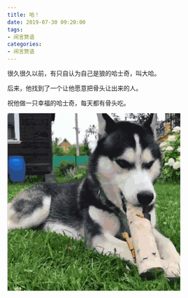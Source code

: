 ```yaml
---
title: 哈！
date: 2019-07-30 09:20:00
tags:
- 闲言赘语
categories:
- 闲言赘语
---
```


很久很久以前，有只自认为自己是狼的哈士奇，叫大哈。

后来，他找到了一个让他愿意把骨头让出来的人。

祝他做一只幸福的哈士奇，每天都有骨头吃。

![](/images/husky.gif)
